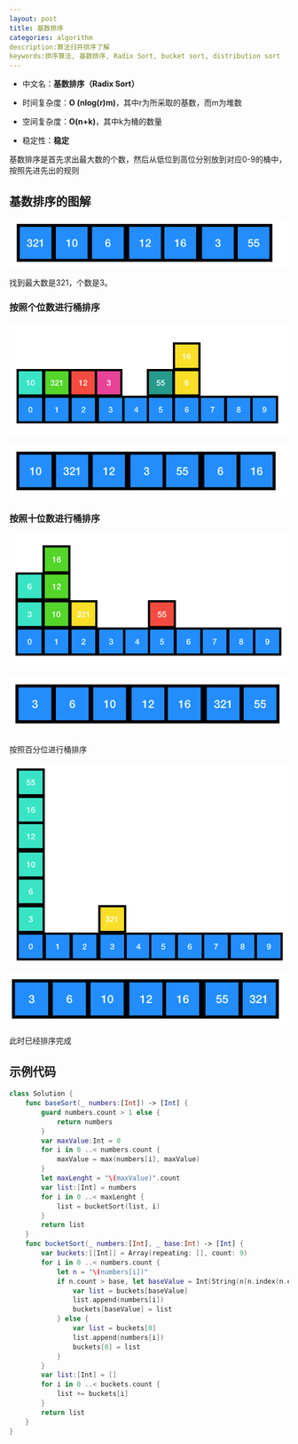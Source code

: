 ```yaml
---
layout: post
title: 基数排序
categories: algorithm
description:算法归并排序了解
keywords:排序算法, 基数排序, Radix Sort, bucket sort, distribution sort
---
```


- 中文名：**基数排序（Radix Sort）**

- 时间复杂度：**O (nlog(r)m)**，其中r为所采取的基数，而m为堆数
- 空间复杂度：**O(n+k)**，其中k为桶的数量
- 稳定性：**稳定**

基数排序是首先求出最大数的个数，然后从低位到高位分别放到对应0-9的桶中，按照先进先出的规则

## 基数排序的图解

![image-20200327111005882](https://raw.githubusercontent.com/joserccblog/uPic/upic/uPic/image-20200327111005882.png)

找到最大数是321，个数是3。

### 按照个位数进行桶排序

![image-20200327111052227](https://raw.githubusercontent.com/joserccblog/uPic/upic/uPic/image-20200327111052227.png)

![image-20200327111126333](https://raw.githubusercontent.com/joserccblog/uPic/upic/uPic/image-20200327111126333.png)

### 按照十位数进行桶排序

![image-20200327111654402](https://raw.githubusercontent.com/joserccblog/uPic/upic/uPic/image-20200327111654402.png)

![image-20200327111719109](https://raw.githubusercontent.com/joserccblog/uPic/upic/uPic/image-20200327111719109.png)

按照百分位进行桶排序

![image-20200327111836251](https://raw.githubusercontent.com/joserccblog/uPic/upic/uPic/image-20200327111836251.png)

![image-20200327111917343](https://raw.githubusercontent.com/joserccblog/uPic/upic/uPic/image-20200327111917343.png)

此时已经排序完成

## 示例代码

```swift
class Solution {
    func baseSort(_ numbers:[Int]) -> [Int] {
        guard numbers.count > 1 else {
            return numbers
        }
        var maxValue:Int = 0
        for i in 0 ..< numbers.count {
            maxValue = max(numbers[i], maxValue)
        }
        let maxLenght = "\(maxValue)".count
        var list:[Int] = numbers
        for i in 0 ..< maxLenght {
            list = bucketSort(list, i)
        }
        return list
    }
    func bucketSort(_ numbers:[Int], _ base:Int) -> [Int] {
        var buckets:[[Int]] = Array(repeating: [], count: 9)
        for i in 0 ..< numbers.count {
            let n = "\(numbers[i])"
            if n.count > base, let baseValue = Int(String(n[n.index(n.endIndex, offsetBy: (-1 - base))])) {
                var list = buckets[baseValue]
                list.append(numbers[i])
                buckets[baseValue] = list
            } else {
                var list = buckets[0]
                list.append(numbers[i])
                buckets[0] = list
            }
        }
        var list:[Int] = []
        for i in 0 ..< buckets.count {
            list += buckets[i]
        }
        return list
    }
}
```

